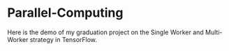 # Parallel-Computing
Here is the demo of my graduation project on the Single Worker and Multi-Worker strategy in TensorFlow.
